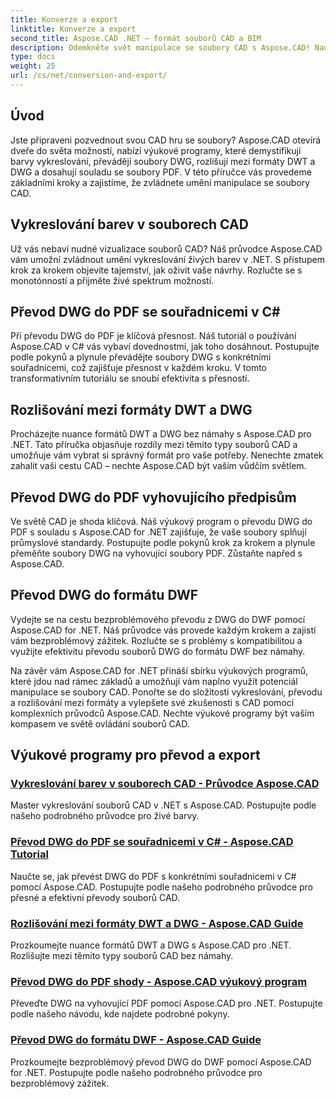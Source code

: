 ```yaml
---
title: Konverze a export
linktitle: Konverze a export
second_title: Aspose.CAD .NET – formát souborů CAD a BIM
description: Odemkněte svět manipulace se soubory CAD s Aspose.CAD! Naučte se vykreslovat živé barvy a převádět soubory DWG. Ponořte se do formátů DWT a DWG pro přesné výsledky.
type: docs
weight: 25
url: /cs/net/conversion-and-export/
---
```



## Úvod

Jste připraveni pozvednout svou CAD hru se soubory? Aspose.CAD otevírá dveře do světa možností, nabízí výukové programy, které demystifikují barvy vykreslování, převádějí soubory DWG, rozlišují mezi formáty DWT a DWG a dosahují souladu se soubory PDF. V této příručce vás provedeme základními kroky a zajistíme, že zvládnete umění manipulace se soubory CAD.

## Vykreslování barev v souborech CAD

Už vás nebaví nudné vizualizace souborů CAD? Náš průvodce Aspose.CAD vám umožní zvládnout umění vykreslování živých barev v .NET. S přístupem krok za krokem objevíte tajemství, jak oživit vaše návrhy. Rozlučte se s monotónností a přijměte živé spektrum možností.

## Převod DWG do PDF se souřadnicemi v C#

Při převodu DWG do PDF je klíčová přesnost. Náš tutoriál o používání Aspose.CAD v C# vás vybaví dovednostmi, jak toho dosáhnout. Postupujte podle pokynů a plynule převádějte soubory DWG s konkrétními souřadnicemi, což zajišťuje přesnost v každém kroku. V tomto transformativním tutoriálu se snoubí efektivita s přesností.

## Rozlišování mezi formáty DWT a DWG

Procházejte nuance formátů DWT a DWG bez námahy s Aspose.CAD pro .NET. Tato příručka objasňuje rozdíly mezi těmito typy souborů CAD a umožňuje vám vybrat si správný formát pro vaše potřeby. Nenechte zmatek zahalit vaši cestu CAD – nechte Aspose.CAD být vaším vůdčím světlem.

## Převod DWG do PDF vyhovujícího předpisům

Ve světě CAD je shoda klíčová. Náš výukový program o převodu DWG do PDF s souladu s Aspose.CAD for .NET zajišťuje, že vaše soubory splňují průmyslové standardy. Postupujte podle pokynů krok za krokem a plynule přeměňte soubory DWG na vyhovující soubory PDF. Zůstaňte napřed s Aspose.CAD.

## Převod DWG do formátu DWF

Vydejte se na cestu bezproblémového převodu z DWG do DWF pomocí Aspose.CAD for .NET. Náš průvodce vás provede každým krokem a zajistí vám bezproblémový zážitek. Rozlučte se s problémy s kompatibilitou a využijte efektivitu převodu souborů DWG do formátu DWF bez námahy.

Na závěr vám Aspose.CAD for .NET přináší sbírku výukových programů, které jdou nad rámec základů a umožňují vám naplno využít potenciál manipulace se soubory CAD. Ponořte se do složitosti vykreslování, převodu a rozlišování mezi formáty a vylepšete své zkušenosti s CAD pomocí komplexních průvodců Aspose.CAD. Nechte výukové programy být vaším kompasem ve světě ovládání souborů CAD.
## Výukové programy pro převod a export
### [Vykreslování barev v souborech CAD - Průvodce Aspose.CAD](./rendering-colors-in-cad-files/)
Master vykreslování souborů CAD v .NET s Aspose.CAD. Postupujte podle našeho podrobného průvodce pro živé barvy.
### [Převod DWG do PDF se souřadnicemi v C# - Aspose.CAD Tutorial](./converting-dwg-to-pdf-with-coordinates/)
Naučte se, jak převést DWG do PDF s konkrétními souřadnicemi v C# pomocí Aspose.CAD. Postupujte podle našeho podrobného průvodce pro přesné a efektivní převody souborů CAD.
### [Rozlišování mezi formáty DWT a DWG - Aspose.CAD Guide](./distinguishing-between-dwt-and-dwg-formats/)
Prozkoumejte nuance formátů DWT a DWG s Aspose.CAD pro .NET. Rozlišujte mezi těmito typy souborů CAD bez námahy.
### [Převod DWG do PDF shody - Aspose.CAD výukový program](./converting-dwg-to-compliance-pdf/)
Převeďte DWG na vyhovující PDF pomocí Aspose.CAD pro .NET. Postupujte podle našeho návodu, kde najdete podrobné pokyny.
### [Převod DWG do formátu DWF - Aspose.CAD Guide](./converting-dwg-to-dwf/)
Prozkoumejte bezproblémový převod DWG do DWF pomocí Aspose.CAD for .NET. Postupujte podle našeho podrobného průvodce pro bezproblémový zážitek.
